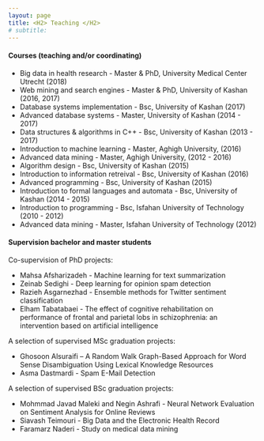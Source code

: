 ```yaml
---
layout: page
title: <H2> Teaching </H2>
# subtitle: 
---
```


#### Courses (teaching and/or coordinating)
- Big data in health research - Master & PhD, University Medical Center Utrecht (2018)
- Web mining and search engines - Master & PhD, University of Kashan (2016, 2017)
- Database systems implementation - Bsc, University of Kashan (2017)
- Advanced database systems - Master, University of Kashan (2014 - 2017)
- Data structures & algorithms in C++ - Bsc, University of Kashan (2013 - 2017)
- Introduction to machine learning - Master, Aghigh University, (2016)
- Advanced data mining - Master, Aghigh University, (2012 - 2016)
- Algorithm design - Bsc, University of Kashan (2015)
- Introduction to information retreival - Bsc, University of Kashan (2016)
- Advanced programming - Bsc, University of Kashan (2015)
- Introduction to formal languages and automata - Bsc, University of Kashan (2014 - 2015)
- Introduction to programming - Bsc, Isfahan University of Technology (2010 - 2012)
- Advanced data mining - Master, Isfahan University of Technology (2012)



#### Supervision bachelor and master students

Co-supervision of PhD projects:
- Mahsa Afsharizadeh - Machine learning for text summarization
- Zeinab Sedighi - Deep learning for opinion spam detection
- Razieh Asgarnezhad - Ensemble methods for Twitter sentiment classification
- Elham Tabatabaei - The effect of cognitive rehabilitation on performance of frontal and parietal lobs in
schizophrenia: an intervention based on artificial intelligence

A selection of supervised MSc graduation projects:

- Ghosoon Alsuraifi – A Random Walk Graph-Based Approach for Word Sense Disambiguation Using
Lexical Knowledge Resources
- Asma Dastmardi - Spam E-Mail Detection


A selection of supervised BSc graduation projects:
- Mohmmad Javad Maleki and Negin Ashrafi - Neural Network Evaluation on Sentiment Analysis for Online Reviews
- Siavash Teimouri - Big Data and the Electronic Health Record
- Faramarz Naderi - Study on medical data mining

